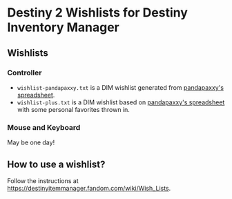 # Destiny 2 Wishlists for Destiny Inventory Manager

## Wishlists

### Controller

* `wishlist-pandapaxxy.txt` is a DIM wishlist generated from [pandapaxxy's spreadsheet](https://docs.google.com/spreadsheets/d/1UlPqO4koKRcqMxl2VO4JzdgkKyY7LW07W0k91S_Yl8U/edit).
* `wishlist-plus.txt` is a DIM wishlist based on [pandapaxxy's spreadsheet](https://docs.google.com/spreadsheets/d/1UlPqO4koKRcqMxl2VO4JzdgkKyY7LW07W0k91S_Yl8U/edit) with some personal favorites thrown in.

### Mouse and Keyboard

May be one day!

## How to use a wishlist?

Follow the instructions at https://destinyitemmanager.fandom.com/wiki/Wish_Lists.
